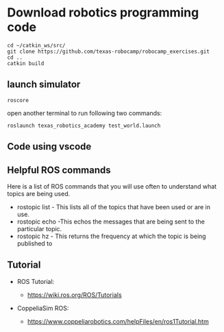 # Download robotics programming code
```
cd ~/catkin_ws/src/
git clone https://github.com/texas-robocamp/robocamp_exercises.git
cd ..
catkin build
```

## launch simulator 
```
roscore 
```
open another terminal to run following two commands:
```
roslaunch texas_robotics_academy test_world.launch 
```

## Code using vscode  

## Helpful ROS commands
Here is a list of ROS commands that you will use often to understand what topics are being used.
* rostopic list - This lists all of the topics that have been used or are in use.
* rostopic echo -This echos the messages that are being sent to the particular topic.
* rostopic hz - This returns the frequency at which the topic is being published to


## Tutorial 
* ROS Tutorial:
  * https://wiki.ros.org/ROS/Tutorials

* CoppeliaSim ROS:
  * https://www.coppeliarobotics.com/helpFiles/en/ros1Tutorial.htm


